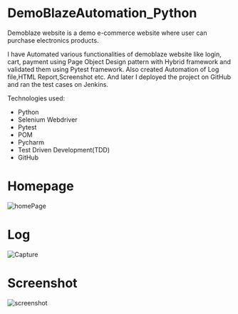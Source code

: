 # DemoBlazeAutomation_Python

Demoblaze website is a demo e-commerce website where user can purchase electronics products.

I have Automated various functionalities of demoblaze website like login, cart, payment using Page Object Design pattern with Hybrid framework and validated them using Pytest framework. Also created Automation of Log file,HTML Report,Screenshot etc. 
And later I deployed the project on GitHub and ran the test cases on Jenkins.

Technologies used:
* Python
* Selenium Webdriver
* Pytest
* POM
* Pycharm
* Test Driven Development(TDD)
* GitHub

# Homepage

![homePage](https://user-images.githubusercontent.com/118111187/232315304-f4d1b938-9c5c-4190-a96c-bfcdfa50ec1c.jpg)

# Log
![Capture](https://user-images.githubusercontent.com/118111187/232319584-10ac6f1f-b45e-4dc0-939b-9f7ef55c9b3f.JPG)

# Screenshot
![screenshot](https://user-images.githubusercontent.com/118111187/232319071-6a6a8635-5bfb-4091-a5fa-b3ccc5ca8c4f.png)


